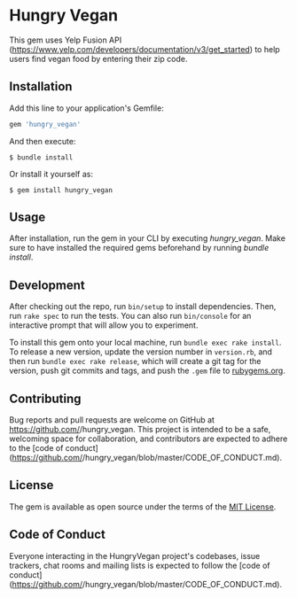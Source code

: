 # Hungry Vegan

This gem uses Yelp Fusion API (https://www.yelp.com/developers/documentation/v3/get_started) to help users find vegan food by entering their zip code. 

## Installation

Add this line to your application's Gemfile:

```ruby
gem 'hungry_vegan'
```

And then execute:

    $ bundle install

Or install it yourself as:

    $ gem install hungry_vegan

## Usage

After installation, run the gem in your CLI by executing *hungry_vegan*. Make sure to have installed the required gems beforehand by running *bundle install*. 

## Development

After checking out the repo, run `bin/setup` to install dependencies. Then, run `rake spec` to run the tests. You can also run `bin/console` for an interactive prompt that will allow you to experiment.

To install this gem onto your local machine, run `bundle exec rake install`. To release a new version, update the version number in `version.rb`, and then run `bundle exec rake release`, which will create a git tag for the version, push git commits and tags, and push the `.gem` file to [rubygems.org](https://rubygems.org).

## Contributing

Bug reports and pull requests are welcome on GitHub at https://github.com/<github username>/hungry_vegan. This project is intended to be a safe, welcoming space for collaboration, and contributors are expected to adhere to the [code of conduct](https://github.com/<github username>/hungry_vegan/blob/master/CODE_OF_CONDUCT.md).


## License

The gem is available as open source under the terms of the [MIT License](https://opensource.org/licenses/MIT).

## Code of Conduct

Everyone interacting in the HungryVegan project's codebases, issue trackers, chat rooms and mailing lists is expected to follow the [code of conduct](https://github.com/<github username>/hungry_vegan/blob/master/CODE_OF_CONDUCT.md).
